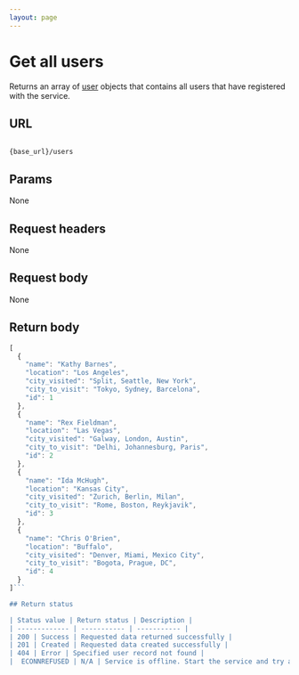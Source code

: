 ```yaml
---
layout: page
---
```


# Get all users

Returns an array of [user](users.md) objects that contains all users that have registered with the service.

## URL

```shell

{base_url}/users
```

## Params

None

## Request headers

None

## Request body

None

## Return body

```js
[
  {
    "name": "Kathy Barnes",
    "location": "Los Angeles",
    "city_visited": "Split, Seattle, New York",
    "city_to_visit": "Tokyo, Sydney, Barcelona",
    "id": 1
  },
  {
    "name": "Rex Fieldman",
    "location": "Las Vegas",
    "city_visited": "Galway, London, Austin",
    "city_to_visit": "Delhi, Johannesburg, Paris",
    "id": 2
  },
  {
    "name": "Ida McHugh",
    "location": "Kansas City",
    "city_visited": "Zurich, Berlin, Milan",
    "city_to_visit": "Rome, Boston, Reykjavik",
    "id": 3
  },
  {
    "name": "Chris O'Brien",
    "location": "Buffalo",
    "city_visited": "Denver, Miami, Mexico City",
    "city_to_visit": "Bogota, Prague, DC",
    "id": 4
  }
]```

## Return status

| Status value | Return status | Description |
| ------------- | ----------- | ----------- |
| 200 | Success | Requested data returned successfully |
| 201 | Created | Requested data created successfully |
| 404 | Error | Specified user record not found |
|  ECONNREFUSED | N/A | Service is offline. Start the service and try again. |
